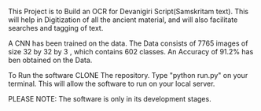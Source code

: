 This Project is to Build an OCR for Devanigiri Script(Samskritam text). This will help in Digitization of all the ancient material, and will also facilitate searches and tagging of text.

A CNN has been trained on the data. The Data consists of 7765 images of size 32 by 32 by 3 ,  which contains 602 classes. An Accuracy of 91.2% has ben obtained on the Data.

To Run the software CLONE The repository. Type "python run.py" on your terminal. This will allow the software to run on your local server.




PLEASE NOTE: The software is only in its development stages.

